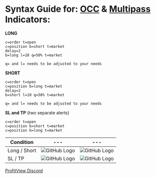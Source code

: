 # Syntax Guide for: [OCC](https://occ.profitview.app/) & [Multipass](https://multipass.profitview.app/) Indicators: 


**LONG**
```
c=order t=open
c=position b=short t=market
delay=2
b=long l=10 q=50% t=market

q= and l= needs to be adjusted to your needs
```

**SHORT**
```
c=order t=open
c=position b=long t=market
delay=2
b=short l=10 q=50% t=market

q= and l= needs to be adjusted to your needs
```

**SL and TP** (two separate alerts)
```
c=order t=open
c=position b=short t=market
c=position b=long t=market
```

Condition | --- | ---
------------ | ------------- | -------------
Long / Short | ![GitHub Logo](https://i.imgur.com/O68yVkc.png) | ![GitHub Logo](https://i.imgur.com/pYei6i5.png)
SL / TP | ![GitHub Logo](https://i.imgur.com/zHnLlGx.png) | ![GitHub Logo](https://i.imgur.com/iHuUOd1.png)


[ProfitView Discord](http://discord.gg/J2RKn3C)

